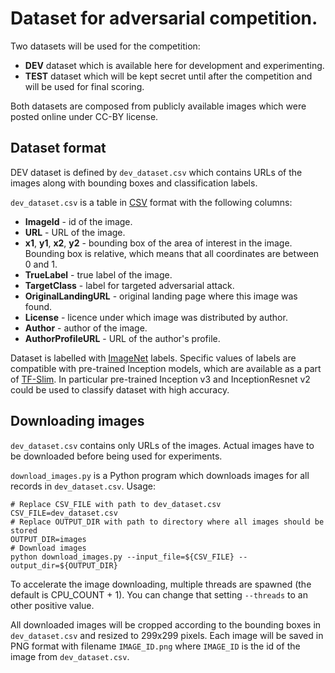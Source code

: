 
# Dataset for adversarial competition.

Two datasets will be used for the competition:

* **DEV** dataset which is available here for development and experimenting.
* **TEST** dataset which will be kept secret until after the competition
  and will be used for final scoring.

Both datasets are composed from publicly available images which were posted
online under CC-BY license.

## Dataset format

DEV dataset is defined by `dev_dataset.csv`
which contains URLs of the images along with bounding boxes
and classification labels.

`dev_dataset.csv` is a table in
[CSV](https://en.wikipedia.org/wiki/Comma-separated_values)
format with the following columns:

* **ImageId** - id of the image.
* **URL** - URL of the image.
* **x1**, **y1**, **x2**, **y2** - bounding box of the area of interest in
  the image. Bounding box is relative, which means that all coordinates are
  between 0 and 1.
* **TrueLabel** - true label of the image.
* **TargetClass** - label for targeted adversarial attack.
* **OriginalLandingURL** - original landing page where this image was found.
* **License** - licence under which image was distributed by author.
* **Author** - author of the image.
* **AuthorProfileURL** - URL of the author's profile.

Dataset is labelled with
[ImageNet](http://www.image-net.org/challenges/LSVRC/2012/) labels.
Specific values of labels are compatible with pre-trained Inception models,
which are available as a part of
[TF-Slim](https://github.com/tensorflow/models/tree/master/slim).
In particular pre-trained Inception v3 and InceptionResnet v2 could be used
to classify dataset with high accuracy.

## Downloading images

`dev_dataset.csv` contains only URLs of the images.
Actual images have to be downloaded before being used for experiments.

`download_images.py` is a Python program which downloads images for all
records in `dev_dataset.csv`. Usage:

```
# Replace CSV_FILE with path to dev_dataset.csv
CSV_FILE=dev_dataset.csv
# Replace OUTPUT_DIR with path to directory where all images should be stored
OUTPUT_DIR=images
# Download images
python download_images.py --input_file=${CSV_FILE} --output_dir=${OUTPUT_DIR}
```
To accelerate the image downloading, multiple threads are spawned (the default is CPU_COUNT + 1).
You can change that setting `--threads` to an other positive value.

All downloaded images will be cropped according to the bounding boxes in
`dev_dataset.csv` and resized to 299x299 pixels.
Each image will be saved in PNG format with filename `IMAGE_ID.png`
where `IMAGE_ID` is the id of the image from `dev_dataset.csv`.
